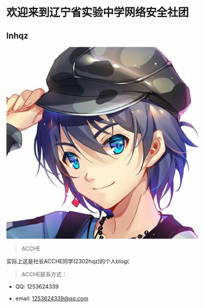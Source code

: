 # 欢迎来到辽宁省实验中学网络安全社团

## lnhqz
![](image/avatar.jpg)
> ACCHE

实际上这是社长ACCHE同学(2302hqz)的个人blog(

> ACCHE联系方式：

- QQ: 1253624339

- email: 1253624339@qq.com
